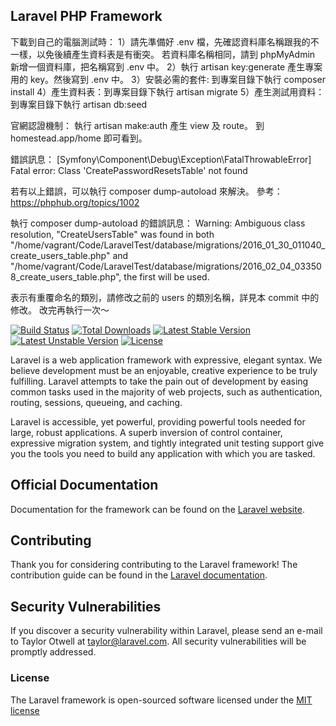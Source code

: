 ## Laravel PHP Framework

下載到自己的電腦測試時：
1）請先準備好 .env 檔，先確認資料庫名稱跟我的不一樣，以免後續產生資料表是有衝突。
   若資料庫名稱相同，請到 phpMyAdmin 新增一個資料庫，把名稱寫到 .env 中。
2）執行 artisan key:generate 產生專案用的 key。然後寫到 .env 中。
3）安裝必需的套件: 到專案目錄下執行 composer install
4）產生資料表：到專案目錄下執行 artisan migrate 
5）產生測試用資料：到專案目錄下執行 artisan db:seed



官網認證機制：
執行 artisan make:auth 產生 view 及 route。
到 homestead.app/home 即可看到。




錯誤訊息：
[Symfony\Component\Debug\Exception\FatalThrowableError]
Fatal error: Class 'CreatePasswordResetsTable' not found

若有以上錯誤，可以執行 composer dump-autoload 來解決。
參考：https://phphub.org/topics/1002



執行 composer dump-autoload 的錯誤訊息：
Warning: Ambiguous class resolution, "CreateUsersTable" was found in both "/home/vagrant/Code/LaravelTest/database/migrations/2016_01_30_011040_create_users_table.php" and "/home/vagrant/Code/LaravelTest/database/migrations/2016_02_04_033508_create_users_table.php", the first will be used.

表示有重覆命名的類別，請修改之前的 users 的類別名稱，詳見本 commit 中的修改。
改完再執行一次～




[![Build Status](https://travis-ci.org/laravel/framework.svg)](https://travis-ci.org/laravel/framework)
[![Total Downloads](https://poser.pugx.org/laravel/framework/d/total.svg)](https://packagist.org/packages/laravel/framework)
[![Latest Stable Version](https://poser.pugx.org/laravel/framework/v/stable.svg)](https://packagist.org/packages/laravel/framework)
[![Latest Unstable Version](https://poser.pugx.org/laravel/framework/v/unstable.svg)](https://packagist.org/packages/laravel/framework)
[![License](https://poser.pugx.org/laravel/framework/license.svg)](https://packagist.org/packages/laravel/framework)

Laravel is a web application framework with expressive, elegant syntax. We believe development must be an enjoyable, creative experience to be truly fulfilling. Laravel attempts to take the pain out of development by easing common tasks used in the majority of web projects, such as authentication, routing, sessions, queueing, and caching.

Laravel is accessible, yet powerful, providing powerful tools needed for large, robust applications. A superb inversion of control container, expressive migration system, and tightly integrated unit testing support give you the tools you need to build any application with which you are tasked.

## Official Documentation

Documentation for the framework can be found on the [Laravel website](http://laravel.com/docs).

## Contributing

Thank you for considering contributing to the Laravel framework! The contribution guide can be found in the [Laravel documentation](http://laravel.com/docs/contributions).

## Security Vulnerabilities

If you discover a security vulnerability within Laravel, please send an e-mail to Taylor Otwell at taylor@laravel.com. All security vulnerabilities will be promptly addressed.

### License

The Laravel framework is open-sourced software licensed under the [MIT license](http://opensource.org/licenses/MIT)
